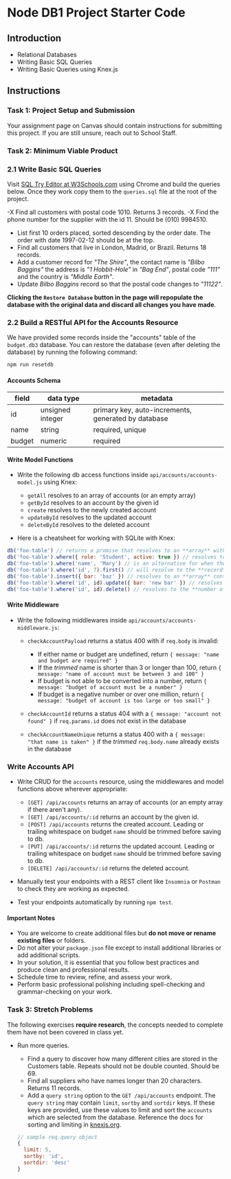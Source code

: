 # Node DB1 Project Starter Code

## Introduction

- Relational Databases
- Writing Basic SQL Queries
- Writing Basic Queries using Knex.js

## Instructions

### Task 1: Project Setup and Submission

Your assignment page on Canvas should contain instructions for submitting this project. If you are still unsure, reach out to School Staff.

### Task 2: Minimum Viable Product

### 2.1 Write Basic SQL Queries

Visit [SQL Try Editor at W3Schools.com](https://www.w3schools.com/Sql/trysql.asp?filename=trysql_select_all) using Chrome and build the queries below. Once they work copy them to the `queries.sql` file at the root of the project.

-X Find all customers with postal code 1010. Returns 3 records.
-X Find the phone number for the supplier with the id 11. Should be (010) 9984510.
- List first 10 orders placed, sorted descending by the order date. The order with date 1997-02-12 should be at the top.
- Find all customers that live in London, Madrid, or Brazil. Returns 18 records.
- Add a customer record for _"The Shire"_, the contact name is _"Bilbo Baggins"_ the address is _"1 Hobbit-Hole"_ in _"Bag End"_, postal code _"111"_ and the country is _"Middle Earth"_.
- Update _Bilbo Baggins_ record so that the postal code changes to _"11122"_.

**Clicking the `Restore Database` button in the page will repopulate the database with the original data and discard all changes you have made**.

### 2.2 Build a RESTful API for the Accounts Resource

We have provided some records inside the "accounts" table of the `budget.db3` database. You can restore the database (even after deleting the database) by running the following command:

```js
npm run resetdb
```

#### Accounts Schema

| field  | data type        | metadata                                            |
| ------ | ---------------- | --------------------------------------------------- |
| id     | unsigned integer | primary key, auto-increments, generated by database |
| name   | string           | required, unique                                    |
| budget | numeric          | required                                            |

#### Write Model Functions

- Write the following db access functions inside `api/accounts/accounts-model.js` using Knex:

  - `getAll` resolves to an array of accounts (or an empty array)
  - `getById` resolves to an account by the given id
  - `create` resolves to the newly created account
  - `updateById` resolves to the updated account
  - `deleteById` resolves to the deleted account

- Here is a cheatsheet for working with SQLite with Knex:

```js
db('foo-table') // returns a promise that resolves to an **array** with all records in the table
db('foo-table').where({ role: 'Student', active: true }) // resolves to an **array** of all records that satisfy the where
db('foo-table').where('name', 'Mary') // is an alternative for when there is just one where condition
db('foo-table').where('id', 7).first() // will resolve to the **record** we want (if the id is unique for a table) or undefined
db('foo-table').insert({ bar: 'baz' }) // resolves to an **array** containing the **ids of the records** inserted into the table
db('foo-table').where('id', id).update({ bar: 'new bar' }) // resolves to the **number of records** affected by the update
db('foo-table').where('id', id).delete() // resolves to the **number of records** affected by the delete
```

#### Write Middleware

- Write the following middlewares inside `api/accounts/accounts-middleware.js`:

  - `checkAccountPayload` returns a status 400 with if `req.body` is invalid:

    - If either name or budget are undefined, return `{ message: "name and budget are required" }`
    - If the _trimmed_ name is shorter than 3 or longer than 100, return `{ message: "name of account must be between 3 and 100" }`
    - If budget is not able to be converted into a number, return `{ message: "budget of account must be a number" }`
    - If budget is a negative number or over one million, return  `{ message: "budget of account is too large or too small" }`

  - `checkAccountId` returns a status 404 with a `{ message: "account not found" }` if `req.params.id` does not exist in the database

  - `checkAccountNameUnique` returns a status 400 with a `{ message: "that name is taken" }` if the _trimmed_ `req.body.name` already exists in the database

### Write Accounts API

- Write CRUD for the `accounts` resource, using the middlewares and model functions above wherever appropriate:

  - `[GET] /api/accounts` returns an array of accounts (or an empty array if there aren't any).
  - `[GET] /api/accounts/:id` returns an account by the given id.
  - `[POST] /api/accounts` returns the created account. Leading or trailing whitespace on budget `name` should be trimmed before saving to db.
  - `[PUT] /api/accounts/:id` returns the updated account. Leading or trailing whitespace on budget `name` should be trimmed before saving to db.
  - `[DELETE] /api/accounts/:id` returns the deleted account.

- Manually test your endpoints with a REST client like `Insomnia` or `Postman` to check they are working as expected.
- Test your endpoints automatically by running `npm test`.

#### Important Notes

- You are welcome to create additional files but **do not move or rename existing files** or folders.
- Do not alter your `package.json` file except to install additional libraries or add additional scripts.
- In your solution, it is essential that you follow best practices and produce clean and professional results.
- Schedule time to review, refine, and assess your work.
- Perform basic professional polishing including spell-checking and grammar-checking on your work.

### Task 3: Stretch Problems

The following exercises **require research**, the concepts needed to complete them have not been covered in class yet.

- Run more queries.

  - Find a query to discover how many different cities are stored in the Customers table. Repeats should not be double counted. Should be 69.
  - Find all suppliers who have names longer than 20 characters. Returns 11 records.
  - Add a `query string` option to the `GET /api/accounts` endpoint. The `query string` may contain `limit`, `sortby` and `sortdir` keys. If these keys are provided, use these values to limit and sort the `accounts` which are selected from the database. Reference the docs for sorting and limiting in [knexjs.org](http://knexjs.org/).

  ```js
  // sample req.query object
  {
    limit: 5,
    sortby: 'id',
    sortdir: 'desc'
  }
  ```
